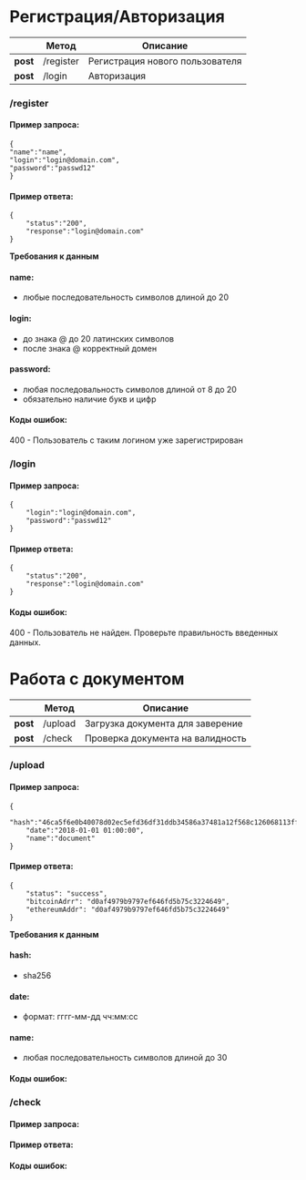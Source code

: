 # Регистрация/Авторизация

||Метод |Описание  |
|--|--|--|
|**post**|  /register|  Регистрация нового пользователя|
|**post**|  /login| Авторизация 
 
### /register
#### Пример запроса:
    {
    "name":"name",
    "login":"login@domain.com",
    "password":"passwd12"
    }
#### Пример ответа:
    {
    	"status":"200",
    	"response":"login@domain.com"
    }

**Требования к данным**  
#### name:
 - любые последовательность символов длиной до 20    
#### login: 
- до знака @ до 20 латинских символов 
- после знака @ корректный домен  
#### password:  
- любая последовальность символов длиной от 8 до 20  
- обязательно наличие букв и цифр   


#### Коды ошибок:
400 - Пользователь с таким логином уже зарегистрирован
### /login
#### Пример запроса:
    {
    	"login":"login@domain.com",
    	"password":"passwd12"
    }
#### Пример ответа:
    {
    	"status":"200",
    	"response":"login@domain.com"
    }
#### Коды ошибок:
400 - Пользователь не найден. Проверьте правильность введенных данных.
# Работа с документом
||Метод |Описание  |
|--|--|--|
|**post**|  /upload| Загрузка документа для заверение|
|**post**|  /check| Проверка документа на валидность 

### /upload
#### Пример запроса:
    {
    	"hash":"46ca5f6e0b40078d02ec5efd36df31ddb34586a37481a12f568c126068113ff5",
    	"date":"2018-01-01 01:00:00",
    	"name":"document"
    }
#### Пример ответа:
    {
    	"status": "success",
    	"bitcoinAdrr": "d0af4979b9797ef646fd5b75c3224649",
    	"ethereumAddr": "d0af4979b9797ef646fd5b75c3224649"
    }  

**Требования к данным**  
#### hash:  
- sha256  
#### date:  
- формат: гггг-мм-дд чч:мм:сс  
#### name:  
- любая последовательность символов длиной до 30  

#### Коды ошибок:

### /check
#### Пример запроса:

#### Пример ответа:

#### Коды ошибок:
